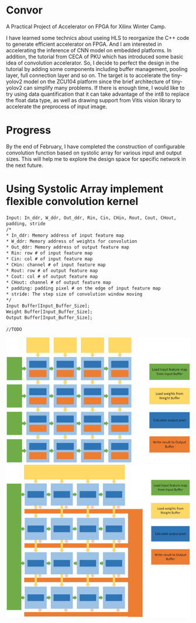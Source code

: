 # Convor
A Practical Project of Accelerator on FPGA for Xilinx Winter Camp.

I have learned some technics about useing HLS to reorganize the C++ code to generate efficient accelerator on FPGA. And I am interested in accelerating the inference of CNN model on embedded platforms. In addition, the tutorial from CECA of PKU which has introduced some basic idea of convolution accelerator. So, I decide to perfect the design in the tutorial by adding some components including buffer management, pooling layer, full connection layer and so on. The target is to accelerate the tiny-yolov2 model on the ZCU104 platform since the brief architecture of tiny-yolov2 can simplify many problems. If there is enough time, I would like to try using data quantification that it can take advantage of the int8 to replace the float data type, as well as drawing support from Vitis vision library to accelerate the preprocess of input image.

# Progress
By the end of February, I have completed the construction of configurable convolution function based on systolic array for various input and output sizes. This will help me to explore the design space for specific network in the next future.

# Using Systolic Array implement flexible convolution kernel
```
Input: In_ddr, W_ddr, Out_ddr, Rin, Cin, CHin, Rout, Cout, CHout, padding, stride
/*
* In_ddr: Memory address of input feature map 
* W_ddr: Memory address of weights for convolution
* Out_ddr: Memory address of output feature map
* Rin: row # of input feature map
* Cin: col # of input feature map
* CHin: channel # of input feature map
* Rout: row # of output feature map
* Cout: col # of output feature map
* CHout: channel # of output feature map
* padding: padding pixel # on the edge of input feature map
* stride: The step size of convolution window moving
*/
Input Buffer[Input_Buffer_Size];
Weight Buffer[Input_Buffer_Size];
Output Buffer[Input_Buffer_Size];

//TODO

```
![avatar](./doc/脉冲阵列2.jpg)
![avatar](./doc/脉冲阵列1.jpg)